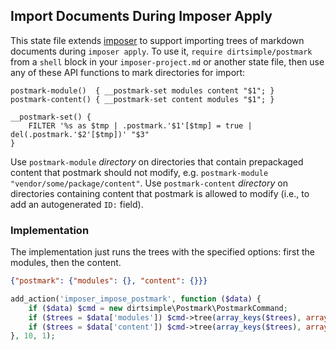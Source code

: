 ## Import Documents During Imposer Apply

This state file extends [imposer](https://github.com/dirtsimple/imposer#readme) to support importing trees of markdown documents during `imposer apply`.  To use it, `require dirtsimple/postmark` from a `shell` block in your `imposer-project.md` or another state file, then use any of these API functions to mark directories for import:

```shell
postmark-module()  { __postmark-set modules content "$1"; }
postmark-content() { __postmark-set content modules "$1"; }

__postmark-set() {
	FILTER '%s as $tmp | .postmark.'$1'[$tmp] = true | del(.postmark.'$2'[$tmp])' "$3"
}
```

Use `postmark-module` *directory* on directories that contain prepackaged content that postmark should not modify, e.g. `postmark-module "vendor/some/package/content"`.  Use `postmark-content` *directory* on directories containing content that postmark is allowed to modify (i.e., to add an autogenerated `ID:` field).

### Implementation

The implementation just runs the trees with the specified options: first the modules, then the content.

```json
{"postmark": {"modules": {}, "content": {}}}
```

```php
add_action('imposer_impose_postmark', function ($data) {
	if ($data) $cmd = new dirtsimple\Postmark\PostmarkCommand;
	if ($trees = $data['modules']) $cmd->tree(array_keys($trees), array('skip-create'=>true));
	if ($trees = $data['content']) $cmd->tree(array_keys($trees), array());
}, 10, 1);
```

